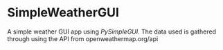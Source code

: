 # SimpleWeatherGUI
A simple weather GUI app using *PySimpleGUI*.
The data used is gathered through using the API from openweathermap.org/api
